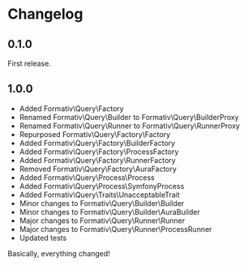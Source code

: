 # Changelog

## 0.1.0

First release.

## 1.0.0

- Added Formativ\Query\Factory
- Renamed Formativ\Query\Builder to Formativ\Query\BuilderProxy
- Renamed Formativ\Query\Runner to Formativ\Query\RunnerProxy
- Repurposed Formativ\Query\Factory\Factory
- Added Formativ\Query\Factory\BuilderFactory
- Added Formativ\Query\Factory\ProcessFactory
- Added Formativ\Query\Factory\RunnerFactory
- Removed Formativ\Query\Factory\AuraFactory
- Added Formativ\Query\Process\Process
- Added Formativ\Query\Process\SymfonyProcess
- Added Formativ\Query\Traits\UnacceptableTrait
- Minor changes to Formativ\Query\Builder\Builder
- Minor changes to Formativ\Query\Builder\AuraBuilder
- Major changes to Formativ\Query\Runner\Runner
- Major changes to Formativ\Query\Runner\ProcessRunner
- Updated tests

Basically, everything changed!
